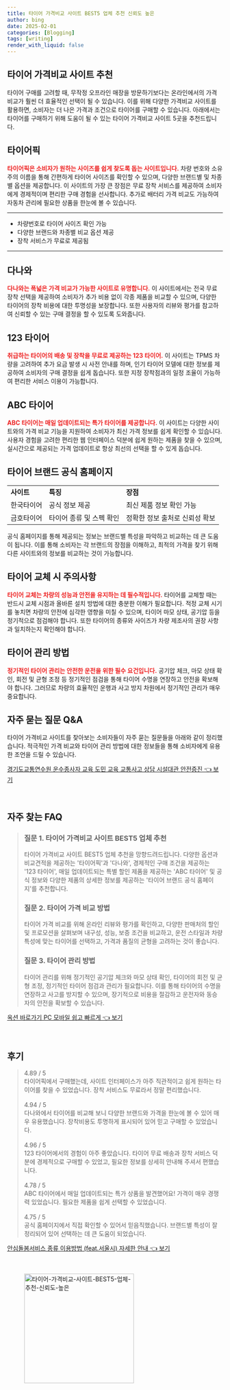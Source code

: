 ```yaml
---
title: 타이어 가격비교 사이트 BEST5 업체 추천 신뢰도 높은
author: bing
date: 2025-02-01
categories: [Blogging]
tags: [writing]
render_with_liquid: false
---
```



<h2 id='타이어_가격비교_사이트_추천'>타이어 가격비교 사이트 추천</h2>

<p>타이어 구매를 고려할 때, 무작정 오프라인 매장을 방문하기보다는 온라인에서의 가격 비교가 훨씬 더 효율적인 선택이 될 수 있습니다. 이를 위해 다양한 가격비교 사이트를 활용하면, 소비자는 더 나은 가격과 조건으로 타이어를 구매할 수 있습니다. 아래에서는 타이어를 구매하기 위해 도움이 될 수 있는 타이어 가격비교 사이트 5곳을 추천드립니다.</p>

<h2 id='추천_사이트_1'>타이어픽</h2>

<p><b><span style="color: #ee2323;">타이어픽은 소비자가 원하는 사이즈를 쉽게 찾도록 돕는 사이트입니다.</span></b> 차량 번호와 소유주의 이름을 통해 간편하게 타이어 사이즈를 확인할 수 있으며, 다양한 브랜드별 및 차종별 옵션을 제공합니다. 이 사이트의 가장 큰 장점은 무료 장착 서비스를 제공하여 소비자에게 경제적이며 편리한 구매 경험을 선사합니다. 추가로 배터리 가격 비교도 가능하여 자동차 관리에 필요한 상품을 한눈에 볼 수 있습니다.</p>

<hr />

<ul>
    <li>차량번호로 타이어 사이즈 확인 가능</li>
    <li>다양한 브랜드와 차종별 비교 옵션 제공</li>
    <li>장착 서비스가 무료로 제공됨</li>
</ul>

<hr />

<h2 id='추천_사이트_2'>다나와</h2>

<p><b><span style="color: #ee2323;">다나와는 폭넓은 가격 비교가 가능한 사이트로 유명합니다.</span></b> 이 사이트에서는 전국 무료 장착 선택을 제공하여 소비자가 추가 비용 없이 각종 제품을 비교할 수 있으며, 다양한 타이어의 장착 비용에 대한 투명성을 보장합니다. 또한 사용자의 리뷰와 평가를 참고하여 신뢰할 수 있는 구매 결정을 할 수 있도록 도와줍니다.</p>

<h2 id='추천_사이트_3'>123 타이어</h2>

<p><b><span style="color: #ee2323;">취급하는 타이어의 배송 및 장착을 무료로 제공하는 123 타이어.</span></b> 이 사이트는 TPMS 차량을 고려하여 추가 요금 발생 시 사전 안내를 하며, 인기 타이어 모델에 대한 정보를 제공하여 소비자의 구매 결정을 쉽게 돕습니다. 또한 지정 장착점과의 일정 조율이 가능하여 편리한 서비스 이용이 가능합니다.</p>

<h2 id='추천_사이트_4'>ABC 타이어</h2>

<p><b><span style="color: #ee2323;">ABC 타이어는 매일 업데이트되는 특가 타이어를 제공합니다.</span></b> 이 사이트는 다양한 사이트와의 가격 비교 기능을 지원하여 소비자가 최신 가격 정보를 쉽게 확인할 수 있습니다. 사용자 경험을 고려한 편리한 웹 인터페이스 덕분에 쉽게 원하는 제품을 찾을 수 있으며, 실시간으로 제공되는 가격 업데이트로 항상 최선의 선택을 할 수 있게 돕습니다.</p>

<h2 id='추천_사이트_5'>타이어 브랜드 공식 홈페이지</h2>

<table>
    <tr>
        <td><b>사이트</b></td>
        <td><b>특징</b></td>
        <td><b>장점</b></td>
    </tr>
    <tr>
        <td>한국타이어</td>
        <td>공식 정보 제공</td>
        <td>최신 제품 정보 확인 가능</td>
    </tr>
    <tr>
        <td>금호타이어</td>
        <td>타이어 종류 및 스펙 확인</td>
        <td>정확한 정보 출처로 신뢰성 확보</td>
    </tr>
</table>

<p>공식 홈페이지를 통해 제공되는 정보는 브랜드별 특성을 파악하고 비교하는 데 큰 도움이 됩니다. 이를 통해 소비자는 각 브랜드의 장점을 이해하고, 최적의 가격을 찾기 위해 다른 사이트와의 정보를 비교하는 것이 가능합니다.</p>

<h2 id='타이어_교체_시_주의사항'>타이어 교체 시 주의사항</h2>

<p><b><span style="color: #ee2323;">타이어 교체는 차량의 성능과 안전을 유지하는 데 필수적입니다.</span></b> 타이어를 교체할 때는 반드시 교체 시점과 올바른 설치 방법에 대한 충분한 이해가 필요합니다. 적정 교체 시기를 놓치면 차량의 안전에 심각한 영향을 미칠 수 있으며, 타이어 마모 상태, 공기압 등을 정기적으로 점검해야 합니다. 또한 타이어의 종류와 사이즈가 차량 제조사의 권장 사항과 일치하는지 확인해야 합니다.</p>

<h2 id='타이어_관리_방법'>타이어 관리 방법</h2>

<p><b><span style="color: #ee2323;">정기적인 타이어 관리는 안전한 운전을 위한 필수 요건입니다.</span></b> 공기압 체크, 마모 상태 확인, 회전 및 균형 조정 등 정기적인 점검을 통해 타이어 수명을 연장하고 안전을 확보해야 합니다. 그러므로 차량의 효율적인 운행과 사고 방지 차원에서 정기적인 관리가 매우 중요합니다.</p>

<h2 id='FAQ'>자주 묻는 질문 Q&A</h2>

<p>타이어 가격비교 사이트를 찾아보는 소비자들이 자주 묻는 질문들을 아래와 같이 정리했습니다. 적극적인 가격 비교와 타이어 관리 방법에 대한 정보들을 통해 소비자에게 유용한 조언을 드릴 수 있습니다.</p>


<p><a class="click-button" title="경기도교통연수원 운수종사자 교육 도민 교육 교통사고 상담 시설대관 안전증진" href="https://yellowplanner.github.io/posts/%EA%B2%BD%EA%B8%B0%EB%8F%84%EA%B5%90%ED%86%B5%EC%97%B0%EC%88%98%EC%9B%90-%EC%9A%B4%EC%88%98%EC%A2%85%EC%82%AC%EC%9E%90-%EA%B5%90%EC%9C%A1-%EB%8F%84%EB%AF%BC-%EA%B5%90%EC%9C%A1-%EA%B5%90%ED%86%B5%EC%82%AC%EA%B3%A0-%EC%83%81%EB%8B%B4-%EC%8B%9C%EC%84%A4%EB%8C%80%EA%B4%80-%EC%95%88%EC%A0%84%EC%A6%9D%EC%A7%84/" rel="dofollow">경기도교통연수원 운수종사자 교육 도민 교육 교통사고 상담 시설대관 안전증진 👈 보기</a></p><br>
<h2 id='자주_찾는_FAQ'>자주 찾는 FAQ</h2>
<div itemscope="" itemtype="https://schema.org/FAQPage"> 
<blockquote> 
<div itemscope="" itemprop="mainEntity" itemtype="https://schema.org/Question"> 
<h3 itemprop="name">질문 1. 타이어 가격비교 사이트 BEST5 업체 추천</h3> 
<div itemscope="" itemprop="acceptedAnswer" itemtype="https://schema.org/Answer"> 
<span itemprop="text"> 
<p>타이어 가격비교 사이트 BEST5 업체 추천을 망향드려드립니다. 다양한 옵션과 비교견적을 제공하는 '타이어픽'과 '다나와', 경제적인 구매 조건을 제공하는 '123 타이어', 매일 업데이트되는 특별 할인 제품을 제공하는 'ABC 타이어' 및 공식 정보와 다양한 제품의 상세한 정보를 제공하는 '타이어 브랜드 공식 홈페이지'를 추천합니다.</p> 
</span> 
</div> 
</div> 

<div itemscope="" itemprop="mainEntity" itemtype="https://schema.org/Question"> 
<h3 itemprop="name">질문 2. 타이어 가격 비교 방법</h3> 
<div itemscope="" itemprop="acceptedAnswer" itemtype="https://schema.org/Answer"> 
<span itemprop="text"> 
<p>타이어 가격 비교를 위해 온라인 리뷰와 평가를 확인하고, 다양한 판매처의 할인 및 프로모션을 살펴보며 내구성, 성능, 보증 조건을 비교하고, 운전 스타일과 차량 특성에 맞는 타이어를 선택하고, 가격과 품질의 균형을 고려하는 것이 좋습니다.</p> 
</span> 
</div> 
</div> 

<div itemscope="" itemprop="mainEntity" itemtype="https://schema.org/Question"> 
<h3 itemprop="name">질문 3. 타이어 관리 방법</h3> 
<div itemscope="" itemprop="acceptedAnswer" itemtype="https://schema.org/Answer"> 
<span itemprop="text"> 
<p>타이어 관리를 위해 정기적인 공기압 체크와 마모 상태 확인, 타이어의 회전 및 균형 조정, 정기적인 타이어 점검과 관리가 필요합니다. 이를 통해 타이어의 수명을 연장하고 사고를 방지할 수 있으며, 장기적으로 비용을 절감하고 운전자와 동승자의 안전을 확보할 수 있습니다.</p> 
</span> 
</div> 
</div> 
</blockquote> 
</div>
<p><a class="click-button" title="옥션 바로가기 PC 모바일 쉽고 빠르게" href="https://yellowplanner.github.io/posts/%EC%98%A5%EC%85%98-%EB%B0%94%EB%A1%9C%EA%B0%80%EA%B8%B0-PC-%EB%AA%A8%EB%B0%94%EC%9D%BC-%EC%89%BD%EA%B3%A0-%EB%B9%A0%EB%A5%B4%EA%B2%8C/" rel="dofollow">옥션 바로가기 PC 모바일 쉽고 빠르게 👈 보기</a></p><br>
<h2 id='후기'>후기</h2>
<div itemscope itemtype="https://schema.org/Product">
  <blockquote>
  <div itemprop="review" itemscope itemtype="https://schema.org/Review">
      <div itemprop="reviewRating" itemscope itemtype="https://schema.org/Rating"> <span itemprop="ratingValue">4.89</span> / <span itemprop="bestRating">5</span> </div>
      <span itemprop="reviewBody">타이어픽에서 구매했는데, 사이트 인터페이스가 아주 직관적이고 쉽게 원하는 타이어를 찾을 수 있었습니다. 장착 서비스도 무료라서 정말 편리했습니다.</span>
  </div>
  <br>
  <div itemprop="review" itemscope itemtype="https://schema.org/Review">
      <div itemprop="reviewRating" itemscope itemtype="https://schema.org/Rating"> <span itemprop="ratingValue">4.94</span> / <span itemprop="bestRating">5</span> </div>
      <span itemprop="reviewBody">다나와에서 타이어를 비교해 보니 다양한 브랜드와 가격을 한눈에 볼 수 있어 매우 유용했습니다. 장착비용도 투명하게 표시되어 있어 믿고 구매할 수 있었습니다.</span>
  </div>
  <br>
  <div itemprop="review" itemscope itemtype="https://schema.org/Review">
      <div itemprop="reviewRating" itemscope itemtype="https://schema.org/Rating"> <span itemprop="ratingValue">4.96</span> / <span itemprop="bestRating">5</span> </div>
      <span itemprop="reviewBody">123 타이어에서의 경험이 아주 좋았습니다. 타이어 무료 배송과 장착 서비스 덕분에 경제적으로 구매할 수 있었고, 필요한 정보를 상세히 안내해 주셔서 편했습니다.</span>
  </div>
  <br>
  <div itemprop="review" itemscope itemtype="https://schema.org/Review">
      <div itemprop="reviewRating" itemscope itemtype="https://schema.org/Rating"> <span itemprop="ratingValue">4.78</span> / <span itemprop="bestRating">5</span> </div>
      <span itemprop="reviewBody">ABC 타이어에서 매일 업데이트되는 특가 상품을 발견했어요! 가격이 매우 경쟁력 있었습니다. 필요한 제품을 쉽게 선택할 수 있었습니다.</span>
  </div>
  <br>
  <div itemprop="review" itemscope itemtype="https://schema.org/Review">
      <div itemprop="reviewRating" itemscope itemtype="https://schema.org/Rating"> <span itemprop="ratingValue">4.75</span> / <span itemprop="bestRating">5</span> </div>
      <span itemprop="reviewBody">공식 홈페이지에서 직접 확인할 수 있어서 믿음직했습니다. 브랜드별 특성이 잘 정리되어 있어 선택하는 데 큰 도움이 되었습니다.</span>
  </div>
  </blockquote>
</div>
<p><a class="click-button" title="안심돌봄서비스 종류 이용방법 (feat.서울시) 자세한 안내" href="https://yellowplanner.github.io/posts/%EC%95%88%EC%8B%AC%EB%8F%8C%EB%B4%84%EC%84%9C%EB%B9%84%EC%8A%A4-%EC%A2%85%EB%A5%98-%EC%9D%B4%EC%9A%A9%EB%B0%A9%EB%B2%95-(feat.%EC%84%9C%EC%9A%B8%EC%8B%9C)-%EC%9E%90%EC%84%B8%ED%95%9C-%EC%95%88%EB%82%B4/" rel="dofollow">안심돌봄서비스 종류 이용방법 (feat.서울시) 자세한 안내 👈 보기</a></p><br>
<figure class="image"><img src="https://yellowplanner.github.io/assets/img/thumbnail/타이어-가격비교-사이트-BEST5-업체-추천-신뢰도-높은.webp" alt="타이어-가격비교-사이트-BEST5-업체-추천-신뢰도-높은" width="256" height="256"></figure>